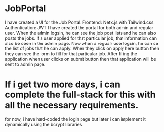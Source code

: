 # JobPortal
I have created a UI for the Job Portal. 
Frontend: Netx.js with Tailwind.css
Authentication: JWT
I have created the portal for both admin and regular user. 
When the admin logsin, he can see the job post lists and he can also posts the jobs. 
If a user applied for that particular job, that information can also be seen in the admin page. 
Now when a regualr user logsin, he can se the list of jobs that he can apply. When they click on apply here button then they can see the form to fill for that particular job. 
After filling the application when user clicks on submit button then that application will be sent to admin page. 

# If i get two more days, i can complete the full-stack for this with all the necessary requirements. 
for now, i have hard-coded the login page but later i can implement it dynamically using the bcrypt libraries. 
